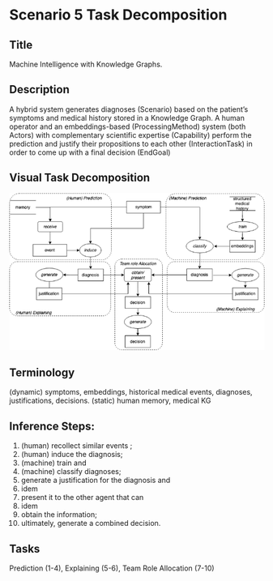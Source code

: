 # Scenario 5 Task Decomposition

## Title 
Machine Intelligence with Knowledge Graphs.

## Description 
A hybrid
system generates diagnoses (Scenario) based on the patient’s symptoms and medical history stored in a Knowledge Graph. A human operator and an embeddings-based (ProcessingMethod) system (both Actors) with complementary scientific expertise (Capability) perform the prediction and justify their propositions to each other (InteractionTask) in order to come up with a final decision (EndGoal)

## Visual Task Decomposition
![S5.png](S5.png)

## Terminology 
(dynamic) symptoms, embeddings, historical medical events,
diagnoses, justifications, decisions. (static) human memory, medical KG

## Inference Steps:
1. (human) recollect similar events ;
2. (human) induce the diagnosis;
3. (machine) train and
4. (machine) classify diagnoses;
5. generate a justification for the diagnosis and
6. idem
7. present it to the other agent that can
8. idem
9. obtain the information;
10. ultimately, generate a combined decision.

## Tasks 
Prediction (1-4), Explaining (5-6), Team Role Allocation (7-10)

